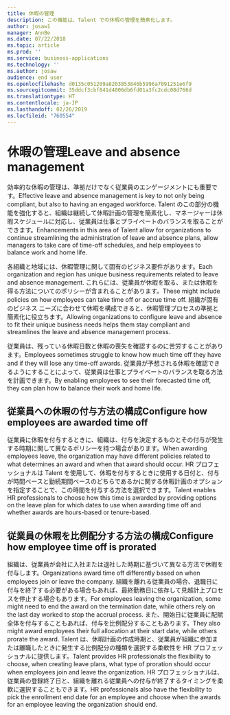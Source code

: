 ```yaml
---
title: 休暇の管理
description: この機能は、Talent での休暇の管理を簡素化します。
author: josaw1
manager: AnnBe
ms.date: 07/22/2018
ms.topic: article
ms.prod: ''
ms.service: business-applications
ms.technology: ''
ms.author: josaw
audience: end user
ms.openlocfilehash: d0135c051209a8203853846b5996a7091251e6f9
ms.sourcegitcommit: 35ddcf3cbf841d4006db6fd01a3fc2cdc08d766d
ms.translationtype: HT
ms.contentlocale: ja-JP
ms.lasthandoff: 02/26/2019
ms.locfileid: "760554"
---
```

# <a name="leave-and-absence-management"></a><span data-ttu-id="1f9f9-103">休暇の管理</span><span class="sxs-lookup"><span data-stu-id="1f9f9-103">Leave and absence management</span></span>



<span data-ttu-id="1f9f9-104">効率的な休暇の管理は、準拠だけでなく従業員のエンゲージメントにも重要です。</span><span class="sxs-lookup"><span data-stu-id="1f9f9-104">Effective leave and absence management is key to not only being compliant, but also to having an engaged workforce.</span></span> <span data-ttu-id="1f9f9-105">Talent のこの部分の機能を強化すると、組織は継続して休暇計画の管理を簡素化し、マネージャーは休暇スケジュールに対応し、従業員は仕事とプライベートのバランスを取ることができます。</span><span class="sxs-lookup"><span data-stu-id="1f9f9-105">Enhancements in this area of Talent allow for organizations to continue streamlining the administration of leave and absence plans, allow managers to take care of time-off schedules, and help employees to balance work and home life.</span></span>

<span data-ttu-id="1f9f9-106">各組織と地域には、休暇管理に関して固有のビジネス要件があります。</span><span class="sxs-lookup"><span data-stu-id="1f9f9-106">Each organization and region has unique business requirements related to leave and absence management.</span></span> <span data-ttu-id="1f9f9-107">これらには、従業員が休暇を取る、または休暇を得る方法についてのポリシーが含まれることがあります。</span><span class="sxs-lookup"><span data-stu-id="1f9f9-107">These might include policies on how employees can take time off or accrue time off.</span></span> <span data-ttu-id="1f9f9-108">組織が固有のビジネス ニーズに合わせて休暇を構成できると、休暇管理プロセスの準拠と簡素化に役立ちます。</span><span class="sxs-lookup"><span data-stu-id="1f9f9-108">Allowing organizations to configure leave and absence to fit their unique business needs helps them stay compliant and streamlines the leave and absence management process.</span></span>

<span data-ttu-id="1f9f9-109">従業員は、残っている休暇日数と休暇の喪失を確認するのに苦労することがあります。</span><span class="sxs-lookup"><span data-stu-id="1f9f9-109">Employees sometimes struggle to know how much time off they have and if they will lose any time-off awards.</span></span> <span data-ttu-id="1f9f9-110">従業員が予想される休暇を確認できるようにすることによって、従業員は仕事とプライベートのバランスを取る方法を計画できます。</span><span class="sxs-lookup"><span data-stu-id="1f9f9-110">By enabling employees to see their forecasted time off, they can plan how to balance their work and home life.</span></span> 

## <a name="configure-how-employees-are-awarded-time-off"></a><span data-ttu-id="1f9f9-111">従業員への休暇の付与方法の構成</span><span class="sxs-lookup"><span data-stu-id="1f9f9-111">Configure how employees are awarded time off</span></span>
<span data-ttu-id="1f9f9-112">従業員に休暇を付与するときに、組織は、付与を決定するものとその付与が発生する時期に関して異なるポリシーを持つ場合があります。</span><span class="sxs-lookup"><span data-stu-id="1f9f9-112">When awarding employees leave, the organization may have different policies related to what determines an award and when that award should occur.</span></span> <span data-ttu-id="1f9f9-113">HR プロフェッショナルは Talent を使用して、休暇を付与するときに使用する日付と、付与が時間ベースと勤続期間ベースのどちらであるかに関する休暇計画のオプションを指定することで、この時間を付与する方法を選択できます。</span><span class="sxs-lookup"><span data-stu-id="1f9f9-113">Talent enables HR professionals to choose how this time is awarded by providing options on the leave plan for which dates to use when awarding time off and whether awards are hours-based or tenure-based.</span></span>  

## <a name="configure-how-employee-time-off-is-prorated"></a><span data-ttu-id="1f9f9-114">従業員の休暇を比例配分する方法の構成</span><span class="sxs-lookup"><span data-stu-id="1f9f9-114">Configure how employee time off is prorated</span></span>
<span data-ttu-id="1f9f9-115">組織は、従業員が会社に入社または退社した時期に基づいて異なる方法で休暇を付与します。</span><span class="sxs-lookup"><span data-stu-id="1f9f9-115">Organizations award time off differently based on when employees join or leave the company.</span></span> <span data-ttu-id="1f9f9-116">組織を離れる従業員の場合、退職日に付与を終了する必要がある場合もあれば、最終勤務日に依存して見越計上プロセスを停止する場合もあります。</span><span class="sxs-lookup"><span data-stu-id="1f9f9-116">For employees leaving the organization, some might need to end the award on the termination date, while others rely on the last day worked to stop the accrual process.</span></span> <span data-ttu-id="1f9f9-117">また、開始日に従業員に配賦全体を付与することもあれば、付与を比例配分することもあります。</span><span class="sxs-lookup"><span data-stu-id="1f9f9-117">They also might award employees their full allocation at their start date, while others prorate the award.</span></span> <span data-ttu-id="1f9f9-118">Talent は、休暇計画の作成時期と、従業員が組織に参加または離職したときに発生する比例配分の種類を選択する柔軟性を HR プロフェッショナルに提供します。</span><span class="sxs-lookup"><span data-stu-id="1f9f9-118">Talent provides HR professionals the flexibility to choose, when creating leave plans, what type of proration should occur when employees join and leave the organization.</span></span> <span data-ttu-id="1f9f9-119">HR プロフェッショナルは、従業員の登録終了日と、組織を離れる従業員への付与が終了するタイミングを柔軟に選択することもできます。</span><span class="sxs-lookup"><span data-stu-id="1f9f9-119">HR professionals also have the flexibility to pick the enrollment end date for an employee and choose when the awards for an employee leaving the organization should end.</span></span> 


<!--
## Status
### Development status
Generally available
#### Target timeframe
September or later
-->
